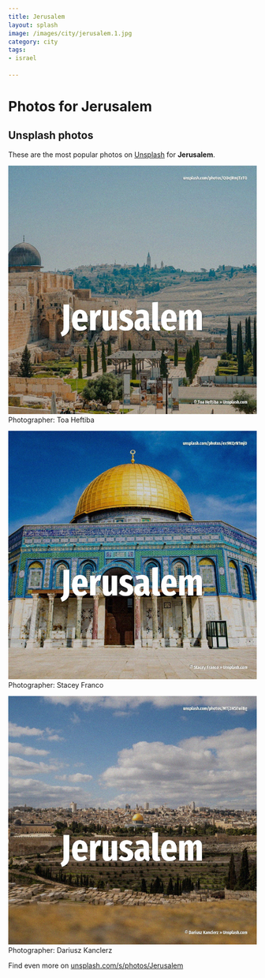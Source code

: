 ```yaml
---
title: Jerusalem
layout: splash
image: /images/city/jerusalem.1.jpg
category: city
tags:
- israel

---
```

# Photos for Jerusalem
 
## Unsplash photos
These are the most popular photos on [Unsplash](https://unsplash.com) for **Jerusalem**.
 
![Jerusalem](/images/city/jerusalem.1.jpg)
Photographer:  Toa Heftiba
 
![Jerusalem](/images/city/jerusalem.2.jpg)
Photographer:  Stacey Franco
 
![Jerusalem](/images/city/jerusalem.3.jpg)
Photographer:  Dariusz Kanclerz
 
Find even more on [unsplash.com/s/photos/Jerusalem](https://unsplash.com/s/photos/Jerusalem)
 

